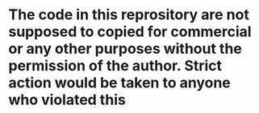 # The code in this reprository are not supposed to copied for commercial or any other purposes without the permission of the author. Strict action would be taken to anyone who violated this

